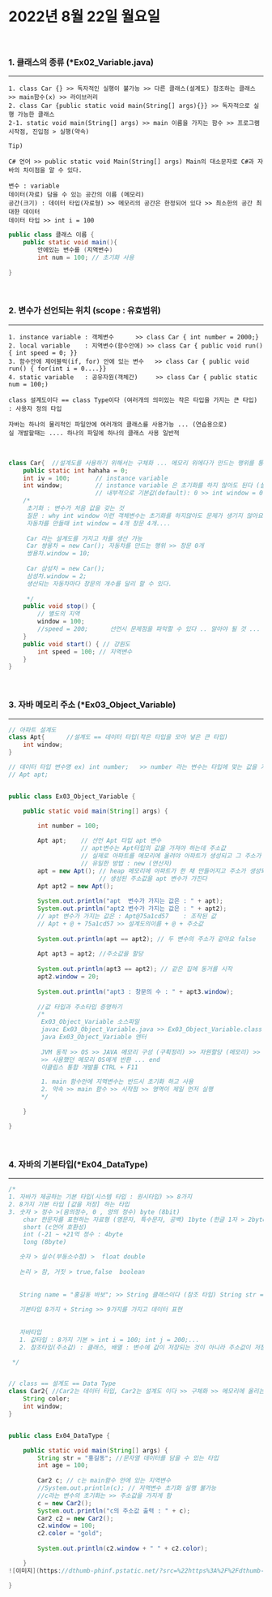 # 2022년 8월 22일 월요일
<br>

<!-- ## 혼자 공부하는 자바 기반 수업 진행
</br> -->

### 1. 클래스의 종류 (*Ex02_Variable.java)
---
    1. class Car {} >> 독자적인 실행이 불가능 >> 다른 클래스(설계도) 참조하는 클래스 >> main함수(x) >> 라이브러리
    2. class Car {public static void main(String[] args){}} >> 독자적으로 실행 가능한 클래스
    2-1. static void main(String[] args) >> main 이름을 가지는 함수 >> 프로그램 시작점, 진입점 > 실행(약속)

    Tip)

    C# 언어 >> public static void Main(String[] args) Main의 대소문자로 C#과 자바의 차이점을 알 수 있다.

    변수 : variable
    데이터(자료) 담을 수 있는 공간의 이름 (메모리)
    공간(크기) : 데이터 타입(자료형) >> 메모리의 공간은 한정되어 있다 >> 최소한의 공간 최대한 데이터
    데이터 타입 >> int i = 100

```java
public class 클래스 이름 {
	public static void main(){
		안에있는 변수를 (지역변수)
		int num = 100; // 초기화 사용
	
}
```
<br>

### 2. 변수가 선언되는 위치 (scope : 유효범위)
---
    1. instance variable : 객체변수		 >> class Car { int number = 2000;}
    2. local variable	 : 지역변수(함수안에) >> class Car { public void run() { int speed = 0; }}
    3. 함수안에 제어블럭(if, for) 안에 있는 변수	 >> class Car { public void run() { for(int i = 0....}}
    4. static variable	 : 공유자원(객체간)	 >> class Car { public static num = 100;)

    class 설계도이다 == class Type이다 (여러개의 의미있는 작은 타입을 가지는 큰 타입) : 사용자 정의 타입

    자바는 하나의 물리적인 파일안에 여러개의 클래스를 사용가능 ... (연습용으로)
    실 개발할때는 .... 하나의 파일에 하나의 클래스 사용 일반적

<br>

``` java
class Car{  //설계도를 사용하기 위해서는 구체화 ... 메모리 위에다가 만드는 행위를 통해서 (연산자 new)
	public static int hahaha = 0;
	int iv = 100;		// instance variable
	int window;			// instance variable 은 초기화를 하지 않아도 된다 (설계도의 확장성을 위함)
						// 내부적으로 기본값(default): 0 >> int window = 0 인 것이죠
	/*
	 초기화 : 변수가 처음 값을 갖는 것
	 질문 : why int window 이런 객체변수는 초기화를 하지않아도 문제가 생기지 않아요
	 자동차를 만들때 int window = 4개 창문 4개....
	 
	 Car 라는 설계도를 가지고 차를 생산 가능
	 Car 쌍용차 = new Car(); 자동차를 만드는 행위 >> 창문 0개
	 쌍용차.window = 10;
	 
	 Car 삼성차 = new Car();
	 삼성차.window = 2;
	 생산되는 자동차마다 창문의 개수를 달리 할 수 있다.
	 
	 */
	public void stop() {
		// 별도의 지역
		window = 100;
		//speed = 200;		선언시 문제점을 파악할 수 있다 .. 알아야 될 것 ...
	}
	public void start() { // 강원도
		int speed = 100; // 지역변수
	}
}
```
<br>

### 3. 자바 메모리 주소 (*Ex03_Object_Variable)
---

```java
// 아파트 설계도
class Apt{		//설계도 == 데이터 타입(작은 타입을 모아 넣은 큰 타입)
	int window;
}

// 데이터 타입 변수명 ex) int number;	>> number 라는 변수는 타입에 맞는 값을 가진다
// Apt apt;


public class Ex03_Object_Variable {

	public static void main(String[] args) {

		int number = 100;
		
		Apt apt;	// 선언 Apt 타입 apt 변수
					// apt변수는 Apt타입의 값을 가져야 하는데 주소값
					// 실제로 아파트를 메모리에 올려야 아파트가 생성되고 그 주소가 만들어짐
					// 유일한 방법 : new (연산자)
		apt = new Apt(); // heap 메모리에 아파트가 한 채 만들어지고 주소가 생성되고
						 // 생성된 주소값을 apt 변수가 가진다
		Apt apt2 = new Apt();
		
		System.out.println("apt  변수가 가지는 값은 : " + apt);
		System.out.println("apt2 변수가 가지는 값은 : " + apt2);
		// apt 변수가 가지는 값은 : Apt@75a1cd57	: 조작된 값
		// Apt + @ + 75a1cd57 >> 설계도의이름 + @ + 주소값
		
		System.out.println(apt == apt2); // 두 변수의 주소가 같아요 false
		
		Apt apt3 = apt2; //주소값을 할당
		
		System.out.println(apt3 == apt2); // 같은 집에 동거를 시작
		apt2.window = 20;
		
		System.out.println("apt3 : 창문의 수 : " + apt3.window);
		
		//값 타입과 주소타입 증명하기
		/*
		 Ex03_Object_Variable 소스파일
		 javac Ex03_Object_Variable.java >> Ex03_Object_Variable.class 실행파일
		 java Ex03_Object_Variable 엔터
		 
		 JVM 동작 >> OS >> JAVA 메모리 구성 (구획정리) >> 자원할당 (메모리) >> 프로그램 종료
		 >> 사용했던 메모리 OS에게 반환 ... end
		 이클립스 통합 개발툴 CTRL + F11

         1. main 함수안에 지역변수는 반드시 초기화 하고 사용
		 2. 약속 >> main 함수 >> 시작점 >> 영역이 제일 먼저 실행
		 */

	}

}
```
</br>


### 4. 자바의 기본타입(*Ex04_DataType)
---

```java
/*
1. 자바가 제공하는 기본 타입(시스템 타입 : 원시타입) >> 8가지
2. 8가지 기본 타입 [값을 저장] 하는 타입
3. 숫자 > 정수 >(음의정수, 0 , 양의 정수) byte (8bit)
    char 한문자를 표현하는 자료형 (영문자, 특수문자, 공백) 1byte (한글 1자 > 2byte)
    short (c언어 호환성)
    int (-21 ~ +21억 정수 : 4byte
    long (8byte)

   숫자 > 실수(부동소수점) >	 float double
   
   논리 > 참, 거짓 > true,false	boolean
   
   
   String name = "홍길동 바보"; >> String 클래스이다 (참조 타입) String str = new String();
   
   기본타입 8가지 + String >> 9가지를 가지고 데이터 표현
   
   
   자바타입
   1. 값타입 : 8가지 기본 > int i = 100; int j = 200;...					value type
   2. 참조타입(주소값) : 클래스, 배열 : 변수에 값이 저장되는 것이 아니라 주소값이 저장 ref type

 */


// class == 설계도 == Data Type
class Car2{	//Car2는 데이터 타입, Car2는 설계도 이다 >> 구체화 >> 메모리에 올리는 작업 필요 >> new
	String color;
	int window;
}


public class Ex04_DataType {

	public static void main(String[] args) {
		String str = "홍길동"; //문자열 데이터를 담을 수 있는 타입
		int age = 100;
		
		Car2 c; // c는 main함수 안에 있는 지역변수
		//System.out.println(c); // 지역변수 초기화 실행 불가능
		//c라는 변수의 초기화는 >> 주소값을 가지게 함
		c = new Car2();
		System.out.println("c의 주소값 출력 : " + c);
		Car2 c2 = new Car2();
		c2.window = 100;
		c2.color = "gold";
		
		System.out.println(c2.window + " " + c2.color);

	}
![이미지](https://dthumb-phinf.pstatic.net/?src=%22https%3A%2F%2Fdthumb-phinf.pstatic.net%2F%3Fsrc%3D%2522http%253A%252F%252Fcafeptthumb3.phinf.naver.net%252F20150730_13%252Fi7027_1438213266712fjGBw_PNG%252F%2525C0%2525DA%2525B7%2525E1%2525C7%2525FC.PNG%253Ftype%253Dw740%2522%26amp%3Btype%3Dcafe_wa740%22&type=cafe_wa800)

}
```
<br>






